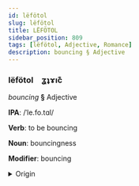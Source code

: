 ```yaml
---
id: lëfötol
slug: lëfötol
title: LËFÖTOL
sidebar_position: 809
tags: [lëfötol, Adjective, Romance]
description: bouncing § Adjective
---
```


### lëfötol&emsp;<span kind="abugida">ʓʇɤıc͊</span>

*bouncing* **§** Adjective

**IPA**: /ˈle.fo.tɑl/

**Verb**: to be bouncing

**Noun**: bouncingness

**Modifier**: bouncing

<details>
    <summary>Origin</summary>
    Spanish rebotar [re.β̞oˈt̪aɾ]<br/>
    <em>Romance Language Family</em>
</details>